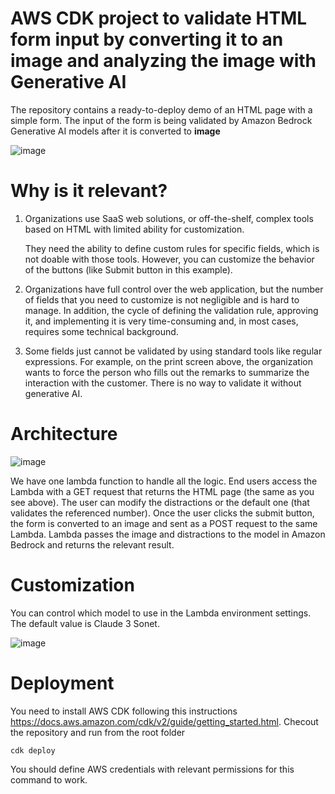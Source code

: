 
# AWS CDK project to validate HTML form input by converting it to an image and analyzing the image with Generative AI

The repository contains a ready-to-deploy demo of an HTML page with a simple form. The input of the form is being validated by Amazon Bedrock Generative AI models after it is converted to **image**

![image](https://github.com/MichaelShapira/html2image-with-genai/assets/135519473/b682736e-6fe8-497a-a438-ff3e6c30137f)

# Why is it relevant?

1. Organizations use SaaS web solutions, or off-the-shelf, complex tools based on HTML with limited ability for customization. 

   They need the ability to define custom rules for specific fields, which is not doable with those tools. However, you can customize the behavior of the buttons (like Submit button in this example).

2. Organizations have full control over the web application, but the number of fields that you need to customize is not negligible and is hard to manage. In addition, the cycle of defining the validation rule, approving it, and implementing it is very time-consuming and, in most cases, requires some technical background.

3. Some fields just cannot be validated by using standard tools like regular expressions. For example, on the print screen above, the organization wants to force the person who fills out the remarks to summarize the interaction with the customer. There is no way to validate it without generative AI.

# Architecture
![image](https://github.com/MichaelShapira/html2image-with-genai/assets/135519473/9193cbe1-a751-4411-a426-145f621c1965)

We have one lambda function to handle all the logic. End users access the Lambda with a GET request that returns the HTML page (the same as you see above).
The user can modify the distractions or the default one (that validates the referenced number). Once the user clicks the submit button, the form is converted to an image and sent as a POST request to the same Lambda. Lambda passes the image and distractions to the model in Amazon Bedrock and returns the relevant result.

# Customization

You can control which model to use in the Lambda environment settings. The default value is Claude 3 Sonet. 

![image](https://github.com/MichaelShapira/html2image-with-genai/assets/135519473/b7396f14-8e5d-4c3a-ab4a-75abb6e4f43e)

# Deployment 

You need to install AWS CDK following this instructions https://docs.aws.amazon.com/cdk/v2/guide/getting_started.html.
Checout the repository and run from the root folder
```
cdk deploy
```
You should define AWS credentials with relevant permissions for this command to work.



